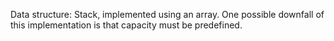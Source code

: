 Data structure: Stack, implemented using an array. One possible downfall of this implementation is that capacity must be predefined.
